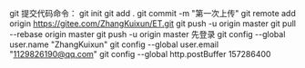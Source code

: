 git 提交代码命令：
git init
git add .
git commit -m "第一次上传"
git remote add origin https://gitee.com/ZhangKuixun/ET.git
git push -u origin master
git pull --rebase origin master
git push -u origin master
先登录
git config --global user.name "ZhangKuixun"
git config --global user.email "1129826190@qq.com"
git config --global http.postBuffer 157286400